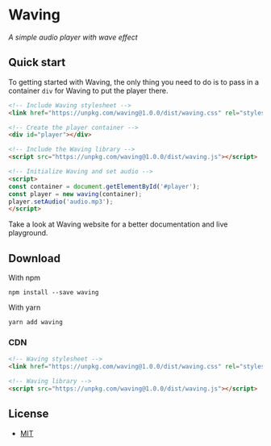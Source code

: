# Waving

_A simple audio player with wave effect_

## Quick start

To getting started with Waving, the only thing you need to do is to pass in a container `div` for Waving to put the player there.

```html
<!-- Include Waving stylesheet -->
<link href="https://unpkg.com/waving@1.0.0/dist/waving.css" rel="stylesheet">

<!-- Create the player container -->
<div id="player"></div>

<!-- Include the Waving library -->
<script src="https://unpkg.com/waving@1.0.0/dist/waving.js"></script>

<!-- Initialize Waving and set audio -->
<script>
const container = document.getElementById('#player');
const player = new waving(container);
player.setAudio('audio.mp3');
</script>
```

Take a look at Waving website for a better documentation and live playground.

## Download

With npm

```
npm install --save waving
```

With yarn

```
yarn add waving
```

### CDN

```html
<!-- Waving stylesheet -->
<link href="https://unpkg.com/waving@1.0.0/dist/waving.css" rel="stylesheet">

<!-- Waving library -->
<script src="https://unpkg.com/waving@1.0.0/dist/waving.js"></script>
```

## License

- [MIT](LICENSE)
